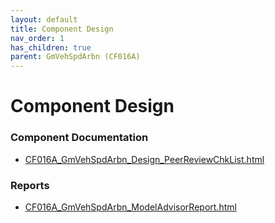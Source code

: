 ```yaml
---
layout: default
title: Component Design
nav_order: 1
has_children: true
parent: GmVehSpdArbn (CF016A)
---
```

# Component Design
### Component Documentation

- [CF016A_GmVehSpdArbn_Design_PeerReviewChkList.html](Doc/CF016A_GmVehSpdArbn_Design_PeerReviewChkList.html)

### Reports

- [CF016A_GmVehSpdArbn_ModelAdvisorReport.html](Reports/CF016A_GmVehSpdArbn_ModelAdvisorReport.html)

